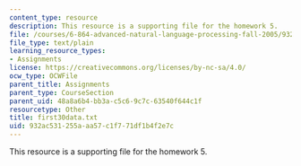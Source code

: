```yaml
---
content_type: resource
description: This resource is a supporting file for the homework 5.
file: /courses/6-864-advanced-natural-language-processing-fall-2005/932ac531255aaa57c1f771df1b4f2e7c_first30data.txt
file_type: text/plain
learning_resource_types:
- Assignments
license: https://creativecommons.org/licenses/by-nc-sa/4.0/
ocw_type: OCWFile
parent_title: Assignments
parent_type: CourseSection
parent_uid: 48a8a6b4-bb3a-c5c6-9c7c-63540f644c1f
resourcetype: Other
title: first30data.txt
uid: 932ac531-255a-aa57-c1f7-71df1b4f2e7c
---
```

This resource is a supporting file for the homework 5.